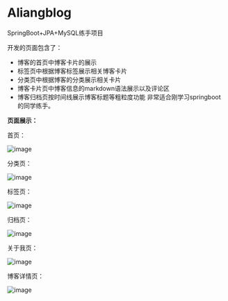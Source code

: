 # Aliangblog

SpringBoot+JPA+MySQL练手项目

开发的页面包含了：
 - 博客的首页中博客卡片的展示
 - 标签页中根据博客标签展示相关博客卡片
 - 分类页中根据博客的分类展示相关卡片 
 - 博客卡片页中博客信息的markdown语法展示以及评论区 
 - 博客归档页按时间线展示博客标题等粗粒度功能
非常适合刚学习springboot的同学练手。


**页面展示：**


首页：

![image](https://user-images.githubusercontent.com/38972334/146628768-94eb74be-a47c-46ed-ad3e-dc5478b3ace9.png)


分类页：

![image](https://user-images.githubusercontent.com/38972334/146628775-befa1dc5-ed20-47e5-886d-5e162715a8f6.png)


标签页：


![image](https://user-images.githubusercontent.com/38972334/146628792-70878c84-e37e-46d3-b1ce-1fbba99c4a9f.png)


归档页：


![image](https://user-images.githubusercontent.com/38972334/146628642-a619cd09-fc15-47df-953a-a33b814455e7.png)


关于我页：


![image](https://user-images.githubusercontent.com/38972334/146628808-25c05b2d-57df-42de-899b-7dcbeda8c9fa.png)


博客详情页：


![image](https://user-images.githubusercontent.com/38972334/146628858-eb39a904-52e4-48dc-96b7-762bd0838cd0.png)



